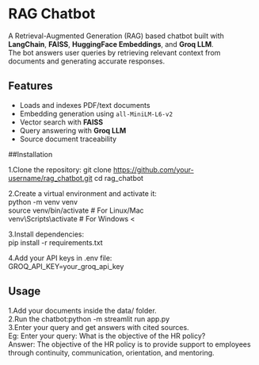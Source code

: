 # RAG Chatbot 

A Retrieval-Augmented Generation (RAG) based chatbot built with **LangChain**, **FAISS**, **HuggingFace Embeddings**, and **Groq LLM**.  
The bot answers user queries by retrieving relevant context from documents and generating accurate responses.

## Features
- Loads and indexes PDF/text documents
- Embedding generation using `all-MiniLM-L6-v2`
- Vector search with **FAISS**
- Query answering with **Groq LLM**
- Source document traceability

 ##Installation

1.Clone the repository:
git clone https://github.com/your-username/rag_chatbot.git
cd rag_chatbot<br>

2.Create a virtual environment and activate it:<br>
python -m venv venv<br>
source venv/bin/activate   # For Linux/Mac <br>
venv\Scripts\activate      # For Windows < <br>

3.Install dependencies: <br>
pip install -r requirements.txt <br>

4.Add your API keys in .env file:  <br>
GROQ_API_KEY=your_groq_api_key  <br>


## Usage 

   1.Add your documents inside the data/ folder. <br>
   2.Run the chatbot:python -m streamlit run app.py <br>
   3.Enter your query and get answers with cited sources. <br>
      Eg: Enter your query: What is the objective of the HR policy? <br>
          Answer: The objective of the HR policy is to provide support to employees through continuity, communication, orientation, and mentoring. <br>

